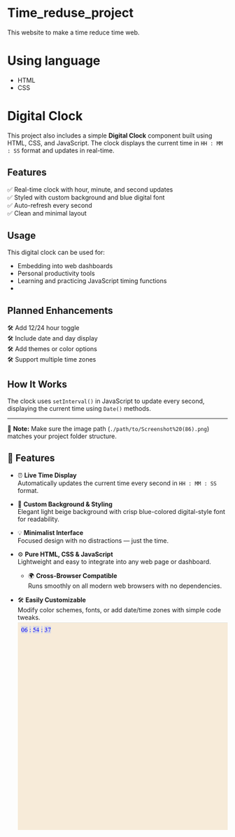 # Time_reduse_project
This website to make a time reduce time web.
# Using language
- HTML
- CSS
 # Digital Clock

This project also includes a simple **Digital Clock** component built using HTML, CSS, and JavaScript. The clock displays the current time in `HH : MM : SS` format and updates in real-time.
## Features

✅ Real-time clock with hour, minute, and second updates  
✅ Styled with custom background and blue digital font  
✅ Auto-refresh every second  
✅ Clean and minimal layout 
## Usage

This digital clock can be used for:

- Embedding into web dashboards
- Personal productivity tools
- Learning and practicing JavaScript timing functions
- 
## Planned Enhancements

🛠️ Add 12/24 hour toggle  
🛠️ Include date and day display  
🛠️ Add themes or color options  
🛠️ Support multiple time zones  
## How It Works

The clock uses `setInterval()` in JavaScript to update every second, displaying the current time using `Date()` methods.

---

📌 **Note:** Make sure the image path (`./path/to/Screenshot%20(86).png`) matches your project folder structure.
## 🔧 Features

- ⏰ **Live Time Display**  
  Automatically updates the current time every second in `HH : MM : SS` format.

- 🎨 **Custom Background & Styling**  
  Elegant light beige background with crisp blue-colored digital-style font for readability.

- 💡 **Minimalist Interface**  
  Focused design with no distractions — just the time.

- ⚙️ **Pure HTML, CSS & JavaScript**  
  Lightweight and easy to integrate into any web page or dashboard.
  - 🌍 **Cross-Browser Compatible**  
  Runs smoothly on all modern web browsers with no dependencies.
- 🛠️ **Easily Customizable**  
  Modify color schemes, fonts, or add date/time zones with simple code tweaks.
![image alt](https://github.com/Amrenderkumar/Time_reduse_project/blob/51b8dfc85c0a1a441c25112abf9f5802dd26e116/Screenshot%20(86).png)
